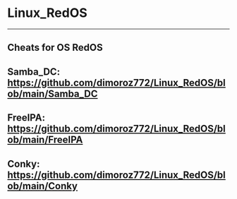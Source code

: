 # Linux_RedOS
-------------------------------------------------------------------------
Cheats for OS RedOS
-------------------------------------------------------------------------
Samba_DC: https://github.com/dimoroz772/Linux_RedOS/blob/main/Samba_DC
-------------------------------------------------------------------------
FreeIPA: https://github.com/dimoroz772/Linux_RedOS/blob/main/FreeIPA
-------------------------------------------------------------------------
Conky: https://github.com/dimoroz772/Linux_RedOS/blob/main/Conky
-------------------------------------------------------------------------
